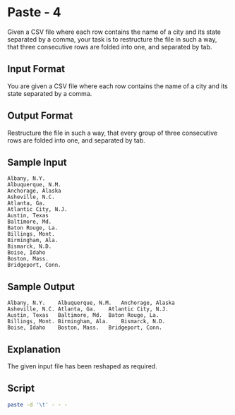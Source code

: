 # Paste - 4

Given a CSV file where each row contains the name of a city and its state separated by a comma, your task is to restructure the file in such a way, that three consecutive rows are folded into one, and separated by tab.

## Input Format

You are given a CSV file where each row contains the name of a city and its state separated by a comma.

## Output Format

Restructure the file in such a way, that every group of three consecutive rows are folded into one, and separated by tab.

## Sample Input

    Albany, N.Y.
    Albuquerque, N.M.
    Anchorage, Alaska
    Asheville, N.C.
    Atlanta, Ga.
    Atlantic City, N.J.
    Austin, Texas
    Baltimore, Md.
    Baton Rouge, La.
    Billings, Mont.
    Birmingham, Ala.
    Bismarck, N.D.
    Boise, Idaho
    Boston, Mass.
    Bridgeport, Conn.
## Sample Output

    Albany, N.Y.    Albuquerque, N.M.   Anchorage, Alaska
    Asheville, N.C. Atlanta, Ga.    Atlantic City, N.J.
    Austin, Texas   Baltimore, Md.  Baton Rouge, La.
    Billings, Mont. Birmingham, Ala.    Bismarck, N.D.
    Boise, Idaho    Boston, Mass.   Bridgeport, Conn.
## Explanation

The given input file has been reshaped as required.

## Script

```bash
paste -d '\t' - - -
```